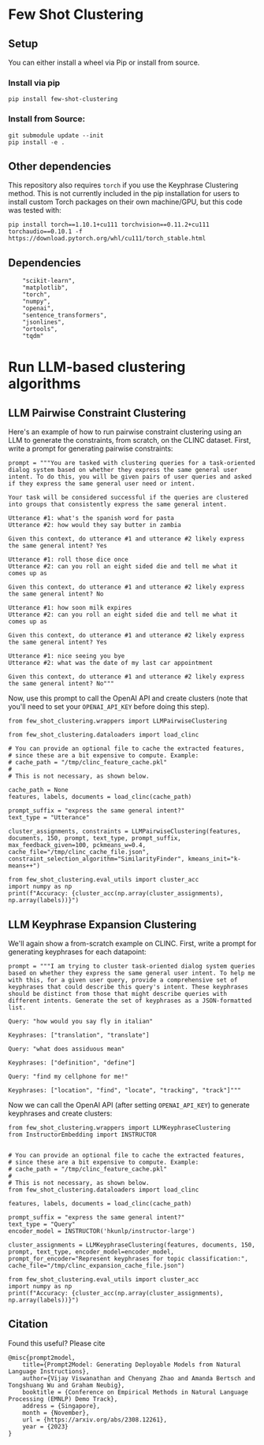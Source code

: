 # Few Shot Clustering

## Setup
You can either install a wheel via Pip or install from source.

### Install via pip
```
pip install few-shot-clustering
```

### Install from Source:
```
git submodule update --init
pip install -e .
```

## Other dependencies
This repository also requires `torch` if you use the Keyphrase Clustering method. This is not currently included in the pip installation for users to install custom Torch packages on their own machine/GPU, but this code was tested with:
```
pip install torch==1.10.1+cu111 torchvision==0.11.2+cu111 torchaudio==0.10.1 -f https://download.pytorch.org/whl/cu111/torch_stable.html
```

## Dependencies
```
    "scikit-learn",
    "matplotlib",
    "torch",
    "numpy",
    "openai",
    "sentence_transformers",
    "jsonlines",
    "ortools",
    "tqdm"
```

# Run LLM-based clustering algorithms
## LLM Pairwise Constraint Clustering
Here's an example of how to run pairwise constraint clustering using an LLM to generate the constraints, from scratch, on the CLINC dataset.
First, write a prompt for generating pairwise constraints:
```
prompt = """You are tasked with clustering queries for a task-oriented dialog system based on whether they express the same general user intent. To do this, you will be given pairs of user queries and asked if they express the same general user need or intent.

Your task will be considered successful if the queries are clustered into groups that consistently express the same general intent.

Utterance #1: what's the spanish word for pasta
Utterance #2: how would they say butter in zambia

Given this context, do utterance #1 and utterance #2 likely express the same general intent? Yes

Utterance #1: roll those dice once
Utterance #2: can you roll an eight sided die and tell me what it comes up as

Given this context, do utterance #1 and utterance #2 likely express the same general intent? No

Utterance #1: how soon milk expires
Utterance #2: can you roll an eight sided die and tell me what it comes up as

Given this context, do utterance #1 and utterance #2 likely express the same general intent? Yes

Utterance #1: nice seeing you bye
Utterance #2: what was the date of my last car appointment

Given this context, do utterance #1 and utterance #2 likely express the same general intent? No"""
```


Now, use this prompt to call the OpenAI API and create clusters (note that you'll need to set your `OPENAI_API_KEY` before doing this step).
```
from few_shot_clustering.wrappers import LLMPairwiseClustering

from few_shot_clustering.dataloaders import load_clinc

# You can provide an optional file to cache the extracted features, 
# since these are a bit expensive to compute. Example:
# cache_path = "/tmp/clinc_feature_cache.pkl"
#
# This is not necessary, as shown below.

cache_path = None
features, labels, documents = load_clinc(cache_path)

prompt_suffix = "express the same general intent?"
text_type = "Utterance"

cluster_assignments, constraints = LLMPairwiseClustering(features, documents, 150, prompt, text_type, prompt_suffix, max_feedback_given=100, pckmeans_w=0.4, cache_file="/tmp/clinc_cache_file.json", constraint_selection_algorithm="SimilarityFinder", kmeans_init="k-means++")

from few_shot_clustering.eval_utils import cluster_acc
import numpy as np
print(f"Accuracy: {cluster_acc(np.array(cluster_assignments), np.array(labels))}")
```

## LLM Keyphrase Expansion Clustering
We'll again show a from-scratch example on CLINC.
First, write a prompt for generating keyphrases for each datapoint:
```
prompt = """I am trying to cluster task-oriented dialog system queries based on whether they express the same general user intent. To help me with this, for a given user query, provide a comprehensive set of keyphrases that could describe this query's intent. These keyphrases should be distinct from those that might describe queries with different intents. Generate the set of keyphrases as a JSON-formatted list.

Query: "how would you say fly in italian"

Keyphrases: ["translation", "translate"]

Query: "what does assiduous mean"

Keyphrases: ["definition", "define"]

Query: "find my cellphone for me!"

Keyphrases: ["location", "find", "locate", "tracking", "track"]"""
```


Now we can call the OpenAI API (after setting `OPENAI_API_KEY`) to generate keyphrases and create clusters:
```
from few_shot_clustering.wrappers import LLMKeyphraseClustering
from InstructorEmbedding import INSTRUCTOR


# You can provide an optional file to cache the extracted features, 
# since these are a bit expensive to compute. Example:
# cache_path = "/tmp/clinc_feature_cache.pkl"
#
# This is not necessary, as shown below.
from few_shot_clustering.dataloaders import load_clinc

features, labels, documents = load_clinc(cache_path)

prompt_suffix = "express the same general intent?"
text_type = "Query"
encoder_model = INSTRUCTOR('hkunlp/instructor-large')

cluster_assignments = LLMKeyphraseClustering(features, documents, 150, prompt, text_type, encoder_model=encoder_model, prompt_for_encoder="Represent keyphrases for topic classification:", cache_file="/tmp/clinc_expansion_cache_file.json")

from few_shot_clustering.eval_utils import cluster_acc
import numpy as np
print(f"Accuracy: {cluster_acc(np.array(cluster_assignments), np.array(labels))}")
```

## Citation
Found this useful? Please cite
```
@misc{prompt2model,
    title={Prompt2Model: Generating Deployable Models from Natural Language Instructions},
    author={Vijay Viswanathan and Chenyang Zhao and Amanda Bertsch and Tongshuang Wu and Graham Neubig},
    booktitle = {Conference on Empirical Methods in Natural Language Processing (EMNLP) Demo Track},
    address = {Singapore},
    month = {November},
    url = {https://arxiv.org/abs/2308.12261},
    year = {2023}
}
```
